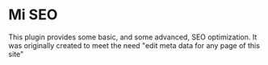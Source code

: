 Mi SEO
=========================

This plugin provides some basic, and some advanced, SEO optimization. It was originally created to meet the need "edit meta data for any page of this site"
